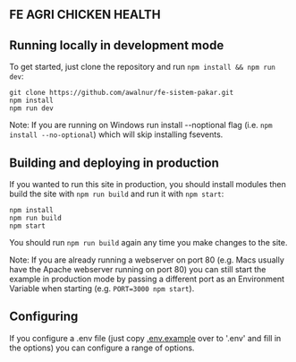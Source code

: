 ## FE AGRI CHICKEN HEALTH

## Running locally in development mode

To get started, just clone the repository and run `npm install && npm run dev`:

    git clone https://github.com/awalnur/fe-sistem-pakar.git
    npm install
    npm run dev

Note: If you are running on Windows run install --noptional flag (i.e. `npm install --no-optional`) which will skip installing fsevents.

## Building and deploying in production

If you wanted to run this site in production, you should install modules then build the site with `npm run build` and run it with `npm start`:

    npm install
    npm run build
    npm start

You should run `npm run build` again any time you make changes to the site.

Note: If you are already running a webserver on port 80 (e.g. Macs usually have the Apache webserver running on port 80) you can still start the example in production mode by passing a different port as an Environment Variable when starting (e.g. `PORT=3000 npm start`).

## Configuring

If you configure a .env file (just copy [.env.example](https://github.com/awalnur/fe-sistem-pakar/blob/master/.env.example) over to '.env' and fill in the options) you can configure a range of options.
